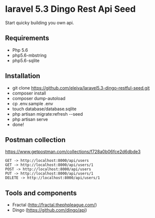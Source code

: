 # laravel 5.3 Dingo Rest Api Seed

Start quicky building you own api.

## Requirements

* Php 5.6 
 * php5.6-mbstring
 * php5.6-sqlite

## Installation

* git clone https://github.com/eleiva/laravel5.3-dingo-restful-seed.git
* composer install
* composer dump-autoload
* cp .env.sample .env
* touch database/database.sqlite
* php artisan migrate:refresh --seed
* php artisan serve
* done!


## Postman collection
https://www.getpostman.com/collections/f728a0b06fce2d6dbde3

```
GET -> http://localhost:8000/api/users
GET -> http://localhost:8000/api/users/1
POST -> http://localhost:8000/api/users
PUT -> http://localhost:8000/api/users/1
DELETE -> http://localhost:8000/api/users/1
```

## Tools and components

* Fractal (http://fractal.thephpleague.com/)
* Dingo (https://github.com/dingo/api)
